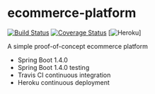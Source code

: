 # ecommerce-platform

[![Build Status](https://travis-ci.org/brunosimioni/ecommerce-platform.svg?branch=master)](https://travis-ci.org/brunosimioni/ecommerce-platform)
[![Coverage Status](https://coveralls.io/repos/github/brunosimioni/ecommerce-platform/badge.svg)](https://coveralls.io/github/brunosimioni/ecommerce-platform)
[![Heroku](https://heroku-badge.herokuapp.com/?app=an-ecommerce-platform)]

A simple proof-of-concept ecommerce platform

- Spring Boot 1.4.0
- Spring Boot 1.4.0 testing
- Travis CI continuous integration
- Heroku continuous deployment
